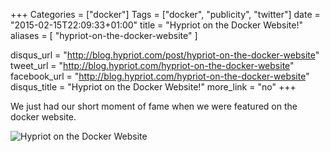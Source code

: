 +++
Categories = ["docker"]
Tags = ["docker", "publicity", "twitter"]
date = "2015-02-15T22:09:33+01:00"
title = "Hypriot on the Docker Website!"
aliases = [ "hypriot-on-the-docker-website" ]

disqus_url = "http://blog.hypriot.com/post/hypriot-on-the-docker-website"
tweet_url = "http://blog.hypriot.com/hypriot-on-the-docker-website"
facebook_url = "http://blog.hypriot.com/hypriot-on-the-docker-website"
disqus_title = "Hypriot on the Docker Website!"
more_link = "no"
+++

We just had our short moment of fame when we were featured on the docker website.

![Hypriot on the Docker Website](https://assets.hypriot.com/gallery/hypriot-on-the-docker-website/docker_community.jpg)
<!--more-->
